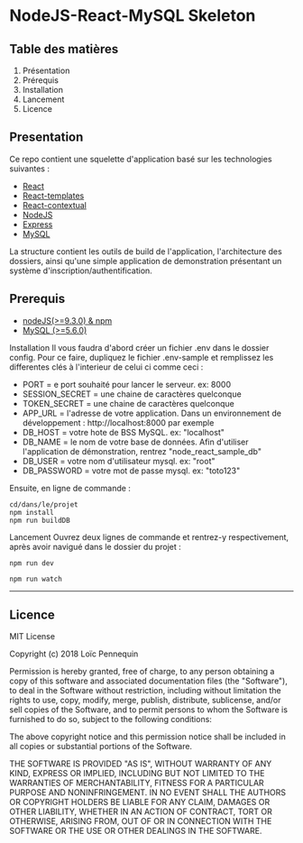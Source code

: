 # NodeJS-React-MySQL Skeleton
Table des matières
-----
1. Présentation
2. Prérequis
3. Installation
4. Lancement
5. Licence

Presentation
-----
Ce repo contient une squelette d'application basé
sur les technologies suivantes :
* [React](https://reactjs.org/)
* [React-templates](https://github.com/wix/react-templates)
* [React-contextual](https://github.com/drcmda/react-contextual)
* [NodeJS](https://nodejs.org/en/)
* [Express](http://expressjs.com/fr/)
* [MySQL](https://www.mysql.com/fr/)

La structure contient les outils de build de l'application, l'architecture des dossiers, ainsi qu'une simple application de demonstration présentant un système d'inscription/authentification.

Prerequis
-----
* [nodeJS(>=9.3.0) & npm](https://nodejs.org/en/)
* [MySQL (>=5.6.0)](https://www.mysql.com/fr/)

Installation
Il vous faudra d'abord créer un fichier .env dans le dossier config. Pour ce faire, dupliquez le fichier .env-sample et remplissez les differentes clés à l'interieur de celui ci comme ceci :
* PORT = e port souhaité pour lancer le serveur. ex: 8000
* SESSION_SECRET = une chaine de caractères quelconque
* TOKEN_SECRET = une chaine de caractères quelconque
* APP_URL = l'adresse de votre application. Dans un environnement de développement : http://localhost:8000 par exemple
* DB_HOST = votre hote de BSS MySQL. ex: "localhost"
* DB_NAME = le nom de votre base de données. Afin d'utiliser l'application de démonstration, rentrez "node_react_sample_db"
* DB_USER = votre nom d'utilisateur mysql. ex: "root"
* DB_PASSWORD = votre mot de passe mysql. ex: "toto123"

Ensuite, en ligne de commande :
```
cd/dans/le/projet
npm install
npm run buildDB
```

Lancement
Ouvrez deux lignes de commande et rentrez-y respectivement, après avoir navigué dans le dossier du projet :
```
npm run dev

npm run watch
```
-----
Licence
-----
MIT License

Copyright (c) 2018 Loïc Pennequin

Permission is hereby granted, free of charge, to any person obtaining a copy
of this software and associated documentation files (the "Software"), to deal
in the Software without restriction, including without limitation the rights
to use, copy, modify, merge, publish, distribute, sublicense, and/or sell
copies of the Software, and to permit persons to whom the Software is
furnished to do so, subject to the following conditions:

The above copyright notice and this permission notice shall be included in all
copies or substantial portions of the Software.

THE SOFTWARE IS PROVIDED "AS IS", WITHOUT WARRANTY OF ANY KIND, EXPRESS OR
IMPLIED, INCLUDING BUT NOT LIMITED TO THE WARRANTIES OF MERCHANTABILITY,
FITNESS FOR A PARTICULAR PURPOSE AND NONINFRINGEMENT. IN NO EVENT SHALL THE
AUTHORS OR COPYRIGHT HOLDERS BE LIABLE FOR ANY CLAIM, DAMAGES OR OTHER
LIABILITY, WHETHER IN AN ACTION OF CONTRACT, TORT OR OTHERWISE, ARISING FROM,
OUT OF OR IN CONNECTION WITH THE SOFTWARE OR THE USE OR OTHER DEALINGS IN THE
SOFTWARE.
